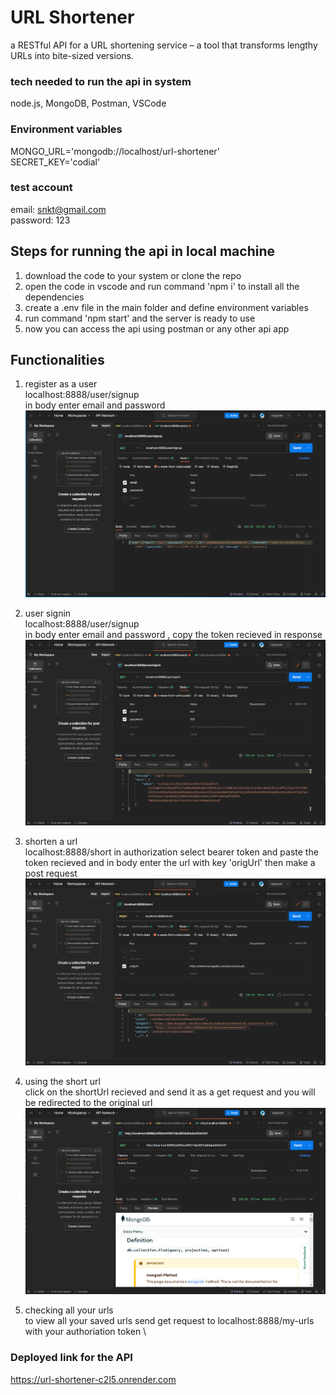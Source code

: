 # URL Shortener
a RESTful API for a URL shortening service – a tool that transforms lengthy URLs into bite-sized versions.

### tech needed to run the api in system
node.js, MongoDB, Postman, VSCode

### Environment variables
MONGO_URL='mongodb://localhost/url-shortener'\
SECRET_KEY='codial'

### test account 
email: snkt@gmail.com\
password: 123

## Steps for running the api in local machine
1. download the code to your system or clone the repo
2. open the code in vscode and run command 'npm i' to install all the dependencies
3. create a .env file in the main folder and define environment variables
4. run command 'npm start' and the server is ready to use
5. now you can access the api using postman or any other api app

## Functionalities
1. register as a user\
    localhost:8888/user/signup \
    in body enter email and password \
    ![Alt text](<Screenshot (4).png>)

2. user signin \
    localhost:8888/user/signup \
    in body enter email and password , copy the token recieved in response \
    ![Alt text](<Screenshot (7).png>)

3. shorten a url \
    localhost:8888/short
    in authorization select bearer token and paste the token recieved and in body enter the url with key 'origUrl' then make a post request \
    ![Alt text](<Screenshot (5).png>)

4. using the short url \
    click on the shortUrl recieved and send it as a get request and you will be redirected to the original url \
    ![Alt text](<Screenshot (6).png>)

5. checking all your urls \
    to view all your saved urls send get request to localhost:8888/my-urls with your authoriation token \


### Deployed link for the API
https://url-shortener-c2l5.onrender.com